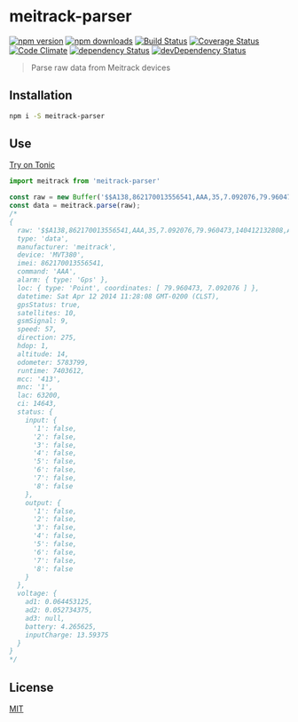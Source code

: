 # meitrack-parser

[![npm version](https://img.shields.io/npm/v/meitrack-parser.svg?style=flat-square)](https://www.npmjs.com/package/meitrack-parser)
[![npm downloads](https://img.shields.io/npm/dm/meitrack-parser.svg?style=flat-square)](https://www.npmjs.com/package/meitrack-parser)
[![Build Status](https://img.shields.io/travis/lgaticaq/meitrack-parser.svg?style=flat-square)](https://travis-ci.org/lgaticaq/meitrack-parser)
[![Coverage Status](https://img.shields.io/coveralls/lgaticaq/meitrack-parser/master.svg?style=flat-square)](https://coveralls.io/github/lgaticaq/meitrack-parser?branch=master)
[![Code Climate](https://img.shields.io/codeclimate/github/lgaticaq/meitrack-parser.svg?style=flat-square)](https://codeclimate.com/github/lgaticaq/meitrack-parser)
[![dependency Status](https://img.shields.io/david/lgaticaq/meitrack-parser.svg?style=flat-square)](https://david-dm.org/lgaticaq/meitrack-parser#info=dependencies)
[![devDependency Status](https://img.shields.io/david/dev/lgaticaq/meitrack-parser.svg?style=flat-square)](https://david-dm.org/lgaticaq/meitrack-parser#info=devDependencies)

> Parse raw data from Meitrack devices

## Installation

```bash
npm i -S meitrack-parser
```

## Use

[Try on Tonic](https://tonicdev.com/npm/meitrack-parser)
```js
import meitrack from 'meitrack-parser'

const raw = new Buffer('$$A138,862170013556541,AAA,35,7.092076,79.960473,140412132808,A,10,9,57,275,1,14,5783799,7403612,413|1|F6E0|3933,0000,000B|0009||02D8|0122,*EE\r\n');
const data = meitrack.parse(raw);
/*
{ 
  raw: '$$A138,862170013556541,AAA,35,7.092076,79.960473,140412132808,A,10,9,57,275,1,14,5783799,7403612,413|1|F6E0|3933,0000,000B|0009||02D8|0122,*EE\r\n',
  type: 'data',
  manufacturer: 'meitrack',
  device: 'MVT380',
  imei: 862170013556541,
  command: 'AAA',
  alarm: { type: 'Gps' },
  loc: { type: 'Point', coordinates: [ 79.960473, 7.092076 ] },
  datetime: Sat Apr 12 2014 11:28:08 GMT-0200 (CLST),
  gpsStatus: true,
  satellites: 10,
  gsmSignal: 9,
  speed: 57,
  direction: 275,
  hdop: 1,
  altitude: 14,
  odometer: 5783799,
  runtime: 7403612,
  mcc: '413',
  mnc: '1',
  lac: 63200,
  ci: 14643,
  status: { 
    input: {
      '1': false,
      '2': false,
      '3': false,
      '4': false,
      '5': false,
      '6': false,
      '7': false,
      '8': false
    },
    output: {
      '1': false,
      '2': false,
      '3': false,
      '4': false,
      '5': false,
      '6': false,
      '7': false,
      '8': false
    }
  },
  voltage: {
    ad1: 0.064453125,
    ad2: 0.052734375,
    ad3: null,
    battery: 4.265625,
    inputCharge: 13.59375
  }
}
*/
```

## License

[MIT](https://tldrlegal.com/license/mit-license)
